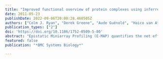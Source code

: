 ```yaml
---
title: "Improved functional overview of protein complexes using inferred epistatic relationships"
date: 2011-05-23
publishDate: 2022-09-06T20:00:28.460505Z
authors: ["Colm J. Ryan", "Derek Greene", "Aude Guénolé", "Haico van Attikum", "Nevan J Krogan", "Pádraig Cunningham", "Gerard Cagney"]
publication_types: ["2"]
doi: 'https://doi.org/10.1186/1752-0509-5-80'
abstract: "Epistatic Miniarray Profiling (E-MAP) quantifies the net effect on growth rate of disrupting pairs of genes, often producing phenotypes that may be more (negative epistasis) or less (positive epistasis) severe than the phenotype predicted based on single gene disruptions. Epistatic interactions are important for understanding cell biology because they define relationships between individual genes, and between sets of genes involved in biochemical pathways and protein complexes. Each E-MAP screen quantifies the interactions between a logically selected subset of genes (e.g. genes whose products share a common function). Interactions that occur between genes involved in different cellular processes are not as frequently measured, yet these interactions are important for providing an overview of cellular organization."
featured: false
publication: "*BMC Systems Biology*"

---
```


